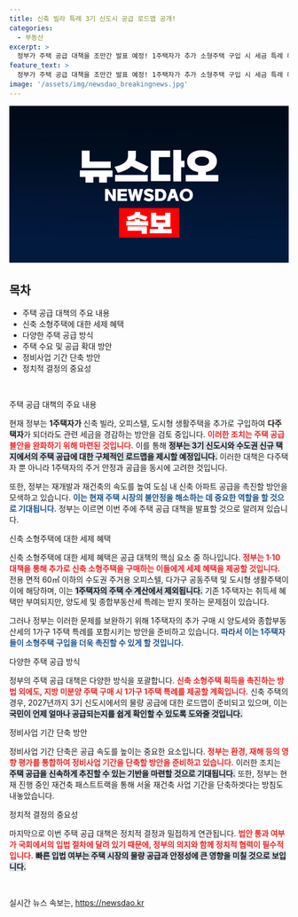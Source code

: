 ```yaml
---
title: 신축 빌라 특례 3기 신도시 공급 로드맵 공개!
categories:
  - 부동산
excerpt: >
  정부가 주택 공급 대책을 조만간 발표 예정! 1주택자가 추가 소형주택 구입 시 세금 특례 혜택을 검토하고, 3기 신도시 공급 로드맵도 공개합니다. 이번 대책은 주택 시장 안정화에 큰 영향을 미칠 전망입니다.
feature_text: >
  정부가 주택 공급 대책을 조만간 발표 예정! 1주택자가 추가 소형주택 구입 시 세금 특례 혜택을 검토하고, 3기 신도시 공급 로드맵도 공개합니다. 이번 대책은 주택 시장 안정화에 큰 영향을 미칠 전망입니다.
image: '/assets/img/newsdao_breakingnews.jpg'
---
```


<p><img src="/assets/img/newsdao_breakingnews.jpg" alt="pcversion 속보" /></p>

<h2 data-ke-size="size26">목차</h2>

<ul>
  <li>주택 공급 대책의 주요 내용</li>
  <li>신축 소형주택에 대한 세제 혜택</li>
  <li>다양한 주택 공급 방식</li>
  <li>주택 수요 및 공급 확대 방안</li>
  <li>정비사업 기간 단축 방안</li>
  <li>정치적 결정의 중요성</li>
</ul>

<p data-ke-size="size16">&nbsp;</p>

<p>주택 공급 대책의 주요 내용</p>

<p>현재 정부는 <b>1주택자가</b> 신축 빌라, 오피스텔, 도시형 생활주택을 추가로 구입하여 <b>다주택자</b>가 되더라도 관련 세금을 경감하는 방안을 검토 중입니다. <b><span style="color: #ee2323;">이러한 조치는 주택 공급 불안을 완화하기 위해 마련된 것입니다.</span></b> 이를 통해 <b><span style="background-color: #21538527;">정부는 3기 신도시와 수도권 신규 택지에서의 주택 공급에 대한 구체적인 로드맵을 제시할 예정입니다.</span></b> 이러한 대책은 다주택자 뿐 아니라 1주택자의 주거 안정과 공급을 동시에 고려한 것입니다. </p>

<p>또한, 정부는 재개발과 재건축의 속도를 높여 도심 내 신축 아파트 공급을 촉진할 방안을 모색하고 있습니다. <b><span style="color: #1a5490;">이는 현재 주택 시장의 불안정을 해소하는 데 중요한 역할을 할 것으로 기대됩니다.</span></b> 정부는 이르면 이번 주에 주택 공급 대책을 발표할 것으로 알려져 있습니다.</p>

<p>신축 소형주택에 대한 세제 혜택</p>

<p>신축 소형주택에 대한 세제 혜택은 공급 대책의 핵심 요소 중 하나입니다. <b><span style="color: #ee2323;">정부는 1·10 대책을 통해 추가로 신축 소형주택을 구매하는 이들에게 세제 혜택을 제공할 것입니다.</span></b> 전용 면적 60㎡ 이하의 수도권 주거용 오피스텔, 다가구 공동주택 및 도시형 생활주택이 이에 해당하며, 이는 <b><span style="background-color: #21538527;">1주택자의 주택 수 계산에서 제외됩니다.</span></b> 기존 1주택자는 취득세 혜택만 부여되지만, 양도세 및 종합부동산세 특례는 받지 못하는 문제점이 있습니다.</p>

<p>그러나 정부는 이러한 문제를 보완하기 위해 1주택자의 추가 구매 시 양도세와 종합부동산세의 1가구 1주택 특례를 포함시키는 방안을 준비하고 있습니다. <b><span style="color: #1a5490;">따라서 이는 1주택자들이 소형주택 구입을 더욱 촉진할 수 있게 할 것입니다.</span></b></p>

<p>다양한 주택 공급 방식</p>

<p>정부의 주택 공급 대책은 다양한 방식을 포괄합니다. <b><span style="color: #ee2323;">신축 소형주택 획득을 촉진하는 방법 외에도, 지방 미분양 주택 구매 시 1가구 1주택 특례를 제공할 계획입니다.</span></b> 신축 주택의 경우, 2027년까지 3기 신도시에서의 물량 공급에 대한 로드맵이 준비되고 있으며, 이는 <b><span style="background-color: #21538527;">국민이 언제 얼마나 공급되는지를 쉽게 확인할 수 있도록 도와줄 것입니다.</span></b></p>

<p>정비사업 기간 단축 방안</p>

<p>정비사업 기간 단축은 공급 속도를 높이는 중요한 요소입니다. <b><span style="color: #ee2323;">정부는 환경, 재해 등의 영향 평가를 통합하여 정비사업 기간을 단축할 방안을 준비하고 있습니다.</span></b> 이러한 조치는 <b><span style="background-color: #21538527;">주택 공급을 신속하게 추진할 수 있는 기반을 마련할 것으로 기대됩니다.</span></b> 또한, 정부는 현재 진행 중인 재건축 패스트트랙을 통해 서울 재건축 사업 기간을 단축하겟다는 방침도 내놓았습니다.</p>

<p>정치적 결정의 중요성</p>

<p>마지막으로 이번 주택 공급 대책은 정치적 결정과 밀접하게 연관됩니다. <b><span style="color: #ee2323;">법안 통과 여부가 국회에서의 입법 절차에 달려 있기 때문에, 정부의 의지와 함께 정치적 협력이 필수적입니다.</span></b> <b><span style="background-color: #21538527;">빠른 입법 여부는 주택 시장의 물량 공급과 안정성에 큰 영향을 미칠 것으로 보입니다.</span></b>  </p>

<p data-ke-size="size16">&nbsp;</p>
실시간 뉴스 속보는, <a href="https://newsdao.kr" rel="dofollow">https://newsdao.kr</a>


